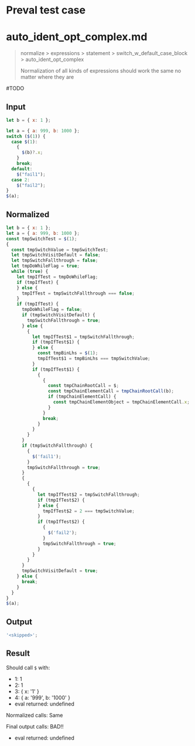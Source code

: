 # Preval test case

# auto_ident_opt_complex.md

> normalize > expressions > statement > switch_w_default_case_block > auto_ident_opt_complex
>
> Normalization of all kinds of expressions should work the same no matter where they are

#TODO

## Input

`````js filename=intro
let b = { x: 1 };

let a = { a: 999, b: 1000 };
switch ($(1)) {
  case $(1):
    {
      $(b)?.x;
    }
    break;
  default:
    $("fail1");
  case 2:
    $("fail2");
}
$(a);
`````

## Normalized

`````js filename=intro
let b = { x: 1 };
let a = { a: 999, b: 1000 };
const tmpSwitchTest = $(1);
{
  const tmpSwitchValue = tmpSwitchTest;
  let tmpSwitchVisitDefault = false;
  let tmpSwitchFallthrough = false;
  let tmpDoWhileFlag = true;
  while (true) {
    let tmpIfTest = tmpDoWhileFlag;
    if (tmpIfTest) {
    } else {
      tmpIfTest = tmpSwitchFallthrough === false;
    }
    if (tmpIfTest) {
      tmpDoWhileFlag = false;
      if (tmpSwitchVisitDefault) {
        tmpSwitchFallthrough = true;
      } else {
        {
          let tmpIfTest$1 = tmpSwitchFallthrough;
          if (tmpIfTest$1) {
          } else {
            const tmpBinLhs = $(1);
            tmpIfTest$1 = tmpBinLhs === tmpSwitchValue;
          }
          if (tmpIfTest$1) {
            {
              {
                const tmpChainRootCall = $;
                const tmpChainElementCall = tmpChainRootCall(b);
                if (tmpChainElementCall) {
                  const tmpChainElementObject = tmpChainElementCall.x;
                }
              }
              break;
            }
          }
        }
      }
      if (tmpSwitchFallthrough) {
        {
          $('fail1');
        }
        tmpSwitchFallthrough = true;
      }
      {
        {
          {
            let tmpIfTest$2 = tmpSwitchFallthrough;
            if (tmpIfTest$2) {
            } else {
              tmpIfTest$2 = 2 === tmpSwitchValue;
            }
            if (tmpIfTest$2) {
              {
                $('fail2');
              }
              tmpSwitchFallthrough = true;
            }
          }
        }
      }
      tmpSwitchVisitDefault = true;
    } else {
      break;
    }
  }
}
$(a);
`````

## Output

`````js filename=intro
'<skipped>';
`````

## Result

Should call `$` with:
 - 1: 1
 - 2: 1
 - 3: { x: '1' }
 - 4: { a: '999', b: '1000' }
 - eval returned: undefined

Normalized calls: Same

Final output calls: BAD!!
 - eval returned: undefined
